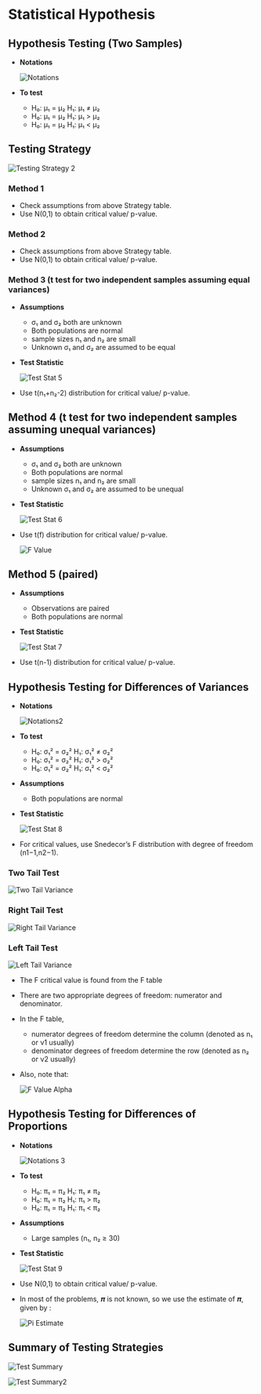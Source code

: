 # Statistical Hypothesis

## Hypothesis Testing (Two Samples)

* **Notations**

  ![Notations](Notations.png)

* **To test**
  * H₀: μ₁ = μ₂ H₁: μ₁ ≠ μ₂
  * H₀: μ₁ = μ₂ H₁: μ₁ > μ₂
  * H₀: μ₁ = μ₂ H₁: μ₁ < μ₂

## Testing Strategy

  ![Testing Strategy 2](TestingStrategy2.png)

### Method 1

* Check assumptions from above Strategy table.
* Use N(0,1) to obtain critical value/ p-value.

### Method 2

* Check assumptions from above Strategy table.
* Use N(0,1) to obtain critical value/ p-value.

### Method 3 (t test for two independent samples assuming equal variances)

* **Assumptions**
  * σ₁ and σ₂ both  are unknown
  * Both populations are normal
  * sample sizes n₁ and n₂ are small
  * Unknown σ₁ and σ₂ are assumed to be equal

* **Test Statistic**

  ![Test Stat 5](TestStat5.png)

* Use t(n₁+n₂-2) distribution for critical value/ p-value.

## Method 4 (t test for two independent samples assuming unequal variances)

* **Assumptions**
  * σ₁ and σ₂ both  are unknown
  * Both populations are normal
  * sample sizes n₁ and n₂ are small
  * Unknown σ₁ and σ₂ are assumed to be unequal

* **Test Statistic**

  ![Test Stat 6](TestStat6.png)

* Use t(f) distribution for critical value/ p-value.

  ![F Value](fValue.png)

## Method 5 (paired)

* **Assumptions**
  * Observations are paired
  * Both populations are normal

* **Test Statistic**

  ![Test Stat 7](TestStat7.png)

* Use t(n-1) distribution for critical value/ p-value.

## Hypothesis Testing for Differences of Variances

* **Notations**

  ![Notations2](Notations2.png)

* **To test**
  * H₀: σ₁² = σ₂²   H₁: σ₁² ≠  σ₂²
  * H₀: σ₁² = σ₂²   H₁: σ₁² > σ₂²
  * H₀: σ₁² = σ₂²   H₁: σ₁² < σ₂²

* **Assumptions**
  * Both populations are normal

* **Test Statistic**

  ![Test Stat 8](TestStat8.png)

* For critical values, use Snedecor’s F distribution with degree of freedom (n1−1,n2−1).

### Two Tail Test

  ![Two Tail Variance](TwoTailVar.png)

### Right Tail Test

  ![Right Tail Variance](RightTailVar.png)

### Left Tail Test

  ![Left Tail Variance](LeftTailVar.png)

* The F critical value is found from the F table
* There are two appropriate degrees of freedom: numerator and denominator.
* In the F table,
  * numerator degrees of freedom determine the column (denoted as n₁  or ν1 usually)
  * denominator degrees of freedom determine the row (denoted as n₂  or ν2 usually)
* Also, note that:

  ![F Value Alpha](FValueAlpha.png)

## Hypothesis Testing for Differences of Proportions

* **Notations**

  ![Notations 3](Notations3.png)

* **To test**
  * H₀: π₁  = π₂ H₁: π₁ ≠ π₂
  * H₀: π₁ = π₂ H₁: π₁ > π₂
  * H₀: π₁ = π₂ H₁: π₁ < π₂

* **Assumptions**
  * Large samples (n₁, n₂ ≥ 30)

* **Test Statistic**

  ![Test Stat 9](TestStat9.png)

* Use N(0,1) to obtain critical value/ p-value.
* In most of the problems, 𝝅 is not known, so we use the estimate of 𝝅, given by :

  ![Pi Estimate](piestimate.png)

## Summary of Testing Strategies

  ![Test Summary](TestSummary.png)

  ![Test Summary2](TestSummary2.png)
